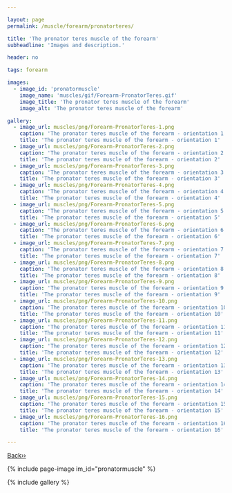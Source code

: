 ```yaml
---

layout: page
permalink: /muscle/forearm/pronatorteres/

title: 'The pronator teres muscle of the forearm'
subheadline: 'Images and description.'

header: no

tags: forearm

images:
  - image_id: 'pronatormuscle'
    image_name: 'muscles/gif/Forearm-PronatorTeres.gif'
    image_title: 'The pronator teres muscle of the forearm'
    image_alt: 'The pronator teres muscle of the forearm' 

gallery:
  - image_url: muscles/png/Forearm-PronatorTeres-1.png
    caption: 'The pronator teres muscle of the forearm - orientation 1'
    title: 'The pronator teres muscle of the forearm - orientation 1'
  - image_url: muscles/png/Forearm-PronatorTeres-2.png
    caption: 'The pronator teres muscle of the forearm - orientation 2'
    title: 'The pronator teres muscle of the forearm - orientation 2'
  - image_url: muscles/png/Forearm-PronatorTeres-3.png
    caption: 'The pronator teres muscle of the forearm - orientation 3'
    title: 'The pronator teres muscle of the forearm - orientation 3'
  - image_url: muscles/png/Forearm-PronatorTeres-4.png
    caption: 'The pronator teres muscle of the forearm - orientation 4'
    title: 'The pronator teres muscle of the forearm - orientation 4'
  - image_url: muscles/png/Forearm-PronatorTeres-5.png
    caption: 'The pronator teres muscle of the forearm - orientation 5'
    title: 'The pronator teres muscle of the forearm - orientation 5'
  - image_url: muscles/png/Forearm-PronatorTeres-6.png
    caption: 'The pronator teres muscle of the forearm - orientation 6'
    title: 'The pronator teres muscle of the forearm - orientation 6'
  - image_url: muscles/png/Forearm-PronatorTeres-7.png
    caption: 'The pronator teres muscle of the forearm - orientation 7'
    title: 'The pronator teres muscle of the forearm - orientation 7'
  - image_url: muscles/png/Forearm-PronatorTeres-8.png
    caption: 'The pronator teres muscle of the forearm - orientation 8'
    title: 'The pronator teres muscle of the forearm - orientation 8'
  - image_url: muscles/png/Forearm-PronatorTeres-9.png
    caption: 'The pronator teres muscle of the forearm - orientation 9'
    title: 'The pronator teres muscle of the forearm - orientation 9'
  - image_url: muscles/png/Forearm-PronatorTeres-10.png
    caption: 'The pronator teres muscle of the forearm - orientation 10'
    title: 'The pronator teres muscle of the forearm - orientation 10'
  - image_url: muscles/png/Forearm-PronatorTeres-11.png
    caption: 'The pronator teres muscle of the forearm - orientation 11'
    title: 'The pronator teres muscle of the forearm - orientation 11'
  - image_url: muscles/png/Forearm-PronatorTeres-12.png
    caption: 'The pronator teres muscle of the forearm - orientation 12'
    title: 'The pronator teres muscle of the forearm - orientation 12'
  - image_url: muscles/png/Forearm-PronatorTeres-13.png
    caption: 'The pronator teres muscle of the forearm - orientation 13'
    title: 'The pronator teres muscle of the forearm - orientation 13'
  - image_url: muscles/png/Forearm-PronatorTeres-14.png
    caption: 'The pronator teres muscle of the forearm - orientation 14'
    title: 'The pronator teres muscle of the forearm - orientation 14'
  - image_url: muscles/png/Forearm-PronatorTeres-15.png
    caption: 'The pronator teres muscle of the forearm - orientation 15'
    title: 'The pronator teres muscle of the forearm - orientation 15'
  - image_url: muscles/png/Forearm-PronatorTeres-16.png
    caption: 'The pronator teres muscle of the forearm - orientation 16'
    title: 'The pronator teres muscle of the forearm - orientation 16'

---
```


[Back››](/muscle/forearm/)

{% include page-image im_id="pronatormuscle" %}

{% include gallery %}

